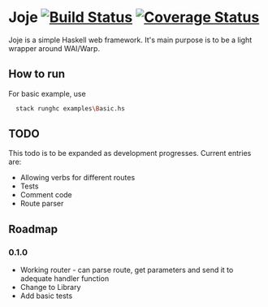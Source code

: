 # Joje [![Build Status](https://travis-ci.org/Monk-NT/Joje.svg?branch=master)](https://travis-ci.org/Monk-NT/Joje) [![Coverage Status](https://coveralls.io/repos/github/Monk-NT/Joje/badge.svg?branch=master)](https://coveralls.io/github/Monk-NT/Joje?branch=master)

Joje is a simple Haskell web framework. It's main purpose is to be a light wrapper
around WAI/Warp.

## How to run

For basic example, use
```bash
  stack runghc examples\Basic.hs
```

## TODO

This todo is to be expanded as development progresses. Current entries are:

  * Allowing verbs for different routes
  * Tests
  * Comment code
  * Route parser


## Roadmap

### 0.1.0

  * Working router - can parse route, get parameters and send
  it to adequate handler function
  * Change to Library
  * Add basic tests
